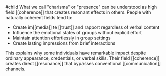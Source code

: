 #child 
What we call "charisma" or "presence" can be understood as high field [[coherence]] that creates resonant effects in others. People with naturally coherent fields tend to:

- Create im[[media]] te [[trust]]  and rapport regardless of verbal content
- Influence the emotional states of groups without explicit effort
- Maintain attention effortlessly in group settings
- Create lasting impressions from brief interactions

This explains why some individuals have remarkable impact despite ordinary appearance, credentials, or verbal skills. Their field [[coherence]] creates direct [[resonance]] that bypasses conventional [[communication]]  channels.